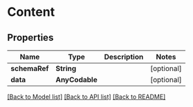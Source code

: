 # Content

## Properties
Name | Type | Description | Notes
------------ | ------------- | ------------- | -------------
**schemaRef** | **String** |  | [optional] 
**data** | **AnyCodable** |  | [optional] 

[[Back to Model list]](../README.md#documentation-for-models) [[Back to API list]](../README.md#documentation-for-api-endpoints) [[Back to README]](../README.md)


